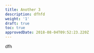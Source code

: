 ```yaml
---
title: Another 3
description: dfhfd
weight: '1'
draft: true
toc: true
approvedDate: 2018-08-04T09:52:23.220Z
---
```

dfh
